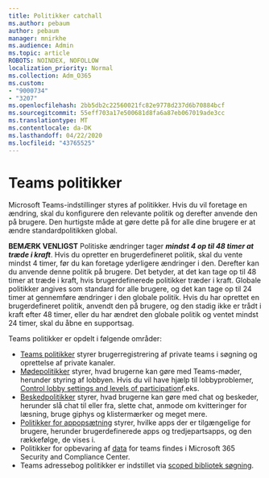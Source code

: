 ```yaml
---
title: Politikker catchall
ms.author: pebaum
author: pebaum
manager: mnirkhe
ms.audience: Admin
ms.topic: article
ROBOTS: NOINDEX, NOFOLLOW
localization_priority: Normal
ms.collection: Adm_O365
ms.custom:
- "9000734"
- "3207"
ms.openlocfilehash: 2bb5db2c22560021fc82e9778d237d6b70884bcf
ms.sourcegitcommit: 55eff703a17e500681d8fa6a87eb067019ade3cc
ms.translationtype: MT
ms.contentlocale: da-DK
ms.lasthandoff: 04/22/2020
ms.locfileid: "43765525"
---
```

# <a name="teams-policies"></a>Teams politikker

Microsoft Teams-indstillinger styres af politikker. Hvis du vil foretage en ændring, skal du konfigurere den relevante politik og derefter anvende den på brugere. Den hurtigste måde at gøre dette på for alle dine brugere er at ændre standardpolitikken global. 

**BEMÆRK VENLIGST** Politiske ændringer tager ***mindst 4 op til 48 timer at træde i kraft***. Hvis du opretter en brugerdefineret politik, skal du vente mindst 4 timer, før du kan foretage yderligere ændringer i den. Derefter kan du anvende denne politik på brugere. Det betyder, at det kan tage op til 48 timer at træde i kraft, hvis brugerdefinerede politikker træder i kraft. Globale politikker angives som standard for alle brugere, og det kan tage op til 24 timer at gennemføre ændringer i den globale politik. Hvis du har oprettet en brugerdefineret politik, anvendt den på brugere, og den stadig ikke er trådt i kraft efter 48 timer, eller du har ændret den globale politik og ventet mindst 24 timer, skal du åbne en supportsag.

Teams politikker er opdelt i følgende områder:

- [Teams politikker](https://docs.microsoft.com/MicrosoftTeams/teams-policies) styrer brugerregistrering af private teams i søgning og oprettelse af private kanaler.  
- [Mødepolitikker](https://docs.microsoft.com/microsoftteams/meeting-policies-in-teams) styrer, hvad brugerne kan gøre med Teams-møder, herunder styring af lobbyen. Hvis du vil have hjælp til lobbyproblemer, [Control lobby settings and levels of participation](https://docs.microsoft.com/alchemyinsights/bypass-lobby)f.eks.
- [Beskedpolitikker](https://docs.microsoft.com/microsoftteams/messaging-policies-in-teams) styrer, hvad brugerne kan gøre med chat og beskeder, herunder slå chat til eller fra, slette chat, anmode om kvitteringer for læsning, bruge giphys og klistermærker og meget mere.
- [Politikker for appopsætning](https://docs.microsoft.com/MicrosoftTeams/teams-app-setup-policies) styrer, hvilke apps der er tilgængelige for brugere, herunder brugerdefinerede apps og tredjepartsapps, og den rækkefølge, de vises i.  
- Politikker for opbevaring af [data](https://docs.microsoft.com/microsoftteams/retention-policies) for teams findes i Microsoft 365 Security and Compliance Center.
- Teams adressebog politikker er indstillet via [scoped bibliotek søgning](https://docs.microsoft.com/MicrosoftTeams/teams-scoped-directory-search).